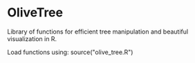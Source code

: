 # OliveTree
Library of functions for efficient tree manipulation and beautiful visualization in R.

Load functions using:
source("olive_tree.R")


